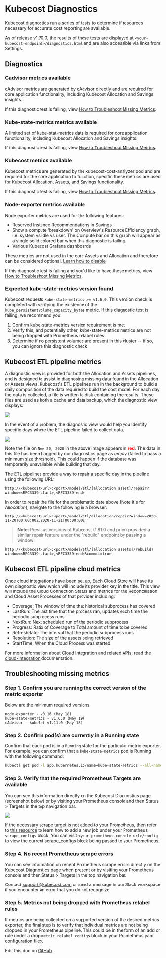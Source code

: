Kubecost Diagnostics
====================

Kubecost diagnostics run a series of tests to determine if resources necessary for accurate cost reporting are available.

As of release v1.70.0, the results of these tests are displayed at `<your-kubecost-endpoint>/diagnostics.html` and are also accessible via links from Settings.

## Diagnostics

### Cadvisor metrics available

cAdvisor metrics are generated by cAdvisor directly and are required for core application functionality, including Kubecost Allocation and Savings insights.

If this diagnostic test is failing, view [How to Troubleshoot Missing Metrics](#how-to-troubleshoot-missing-metrics).

### Kube-state-metrics metrics available

A limited set of kube-stat-metrics data is required for core application functionality, including Kubecost Allocation and Savings insights.

If this diagnostic test is failing, view [How to Troubleshoot Missing Metrics](#how-to-troubleshoot-missing-metrics).

### Kubecost metrics available

Kubecost metrics are generated by the kubecost-cost-analyzer pod and are required for the core application to function, specific these metrics are used for Kubecost Allocation, Assets, and Savings functionality.

If this diagnostic test is failing, view [How to Troubleshoot Missing Metrics](#how-to-troubleshoot-missing-metrics).

### Node-exporter metrics available

Node exporter metrics are used for the following features:

* Reserved Instance Recommendations in Savings
* Show a compute 'breakdown' on Overview's Resource Efficiency graph, i.e. system vs idle vs user. The Compute bar on this graph will appear as a single solid colored bar when this diagnostic is failing.
* Various Kubecost Grafana dashboards

These metrics are not used in the core Assets and Allocation and therefore can be considered optional. [Learn how to disable](http://docs.kubecost.com/getting-started#node-exporter)

If this diagnostic test is failing and you'd like to have these metrics, view [How to Troubleshoot Missing Metrics](#how-to-troubleshoot-missing-metrics).

### Expected kube-state-metrics version found

Kubecost requests `kube-state-metrics >= v1.6.0`. This version check is completed with verifying the existence of the `kube_persistentvolume_capacity_bytes` metric. If this diagnostic test is failing, we recommend you:

1. Confirm kube-state-metrics version requirement is met<br/>
2. Verify this, and potentially other, kube-state-metrics metrics are not being dropped with Prometheus relabel rules<br/>
3. Determine if no persistent volumes are present in this cluster -- if so, you can ignore this diagnostic check<br/>

## Kubecost ETL pipeline metrics

A diagnostic view is provided for both the Allocation and Assets pipelines, and is designed to assist in diagnosing missing data found in the Allocation or Assets views. Kubecost's ETL pipelines run in the background to build a daily composition of the data required to build the cost model. For each day the data is collected, a file is written to disk containing the results. These files are used as both a cache and data backup, which the diagnostic view displays:

![](https://raw.githubusercontent.com/kubecost/docs/main/images/diagnostics-etl.png)

In the event of a problem, the diagnostic view would help you identify specific days where the ETL pipeline failed to collect data.

![](https://raw.githubusercontent.com/kubecost/docs/main/images/diagnostics-etl-problem.png)

Note the file on `Nov 20, 2020` in the above image appears in <span style="color:red">**red**</span>. The data in this file has been flagged by our diagnostics page as *empty* (failed to pass a minimum size threshold). This could happen if the database was temporarily unavailable while building that day.

The ETL pipelines provide a way to repair a specific day in the pipeline using the following URL:
```
http://<kubecost-url>:<port>/model/etl/[allocation|asset]/repair?window=<RFC3339-start>,<RFC3339-end>
```

In order to repair the file for the problematic date above (Note it's for _Allocation_), navigate to the following in a browser:
```
http://<kubecost-url>:<port>/model/etl/allocation/repair?window=2020-11-20T00:00:00Z,2020-11-21T00:00:00Z
```

> **Note**: Previous versions of Kubecost (1.81.0 and prior) provided a similar repair feature under the "rebuild" endpoint by passing a window:
```
http://<kubecost-url>:<port>/model/etl/[allocation|assets]/rebuild?window=<RFC3339-start>,<RFC3339-end>&commit=true
```

## Kubecost ETL pipeline cloud metrics

Once cloud integrations have been set up, Each Cloud Store will have its own diagnostic view which will include its provider key in the title.
This view will include the Cloud Connection Status and metrics for the Reconciliation and Cloud Asset Processes of that provider including:

- Coverage: The window of time that historical subprocess has covered
- LastRun: The last time that the process ran, updates each time the periodic subprocess runs
- NextRun: Next scheduled run of the periodic subprocess
- Progress: Ratio of Coverage to Total amount of time to be covered
- RefreshRate: The interval that the periodic subprocess runs
- Resolution: The size of the assets being retrieved
- StartTime: When the Cloud Process was started

For more information about Cloud Integration and related APIs, read the [cloud-integration](https://github.com/kubecost/docs/blob/main/cloud-integration.md) documentation.

## Troubleshooting missing metrics

### Step 1. Confirm you are running the correct version of the metric exporter

Below are the minimum required versions

```
node-exporter - v0.16 (May 18)
kube-state-metrics - v1.6.0 (May 19)
cAdvisor - kubelet v1.11.0 (May 18)
```

### Step 2. Confirm pod(s) are currently in a Running state

Confirm that each pod is in a `Running` state for the particular metric exporter. For example, you can confirm that a `kube-state-metrics` pod is Running with the following command:

```bash
kubectl get pod -l app.kubernetes.io/name=kube-state-metrics --all-namespaces
```

### Step 3. Verify that the required Prometheus Targets are available

You can see this information directly on the Kubecost Diagnostics page (screenshot below) or by visiting your Prometheus console and then Status > Targets in the top navigation bar.

![](https://raw.githubusercontent.com/kubecost/docs/main/images/diagnostics-prom-targets.png)

If the necessary scrape target is not added to your Prometheus, then refer to [this resource](https://prometheus.io/docs/prometheus/latest/configuration/configuration/#scrape_config) to learn how to add a new job under your Prometheus `scrape_configs` block. You can visit `<your-prometheus-console-url>/config` to view the current scrape_configs block being passed to your Prometheus.

### Step 4. No recent Prometheus scrape errors

You can see information on recent Prometheus scrape errors directly on the Kubecost Diagnostics page when present or by visiting your Prometheus console and then Status > Targets in the top navigation bar.

Contact support@kubecost.com or send a message in our Slack workspace if you encounter an error that you do not recognize.

### Step 5. Metrics not being dropped with Prometheus relabel rules

If metrics are being collected on a supported version of the desired metrics exporter, the final step is to verify that individual metrics are not being dropped in your Prometheus pipeline. This could be in the form of an add or rule under a drop `metric_relabel_configs` block in your Prometheus yaml configuration files.

Edit this doc on [GitHub](https://github.com/kubecost/docs/blob/main/diagnostics.md)

<!--- {"article":"4407595942679","section":"4402815696919","permissiongroup":"1500001277122"} --->
